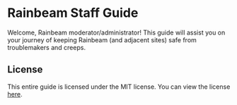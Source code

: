 # Rainbeam Staff Guide

Welcome, Rainbeam moderator/administrator! This guide will assist you on your journey of keeping Rainbeam (and adjacent sites) safe from troublemakers and creeps.

## License

This entire guide is licensed under the MIT license. You can view the license [here](https://github.com/swmff/rainbeam_staff_guide/tree/main/LICENSE).

